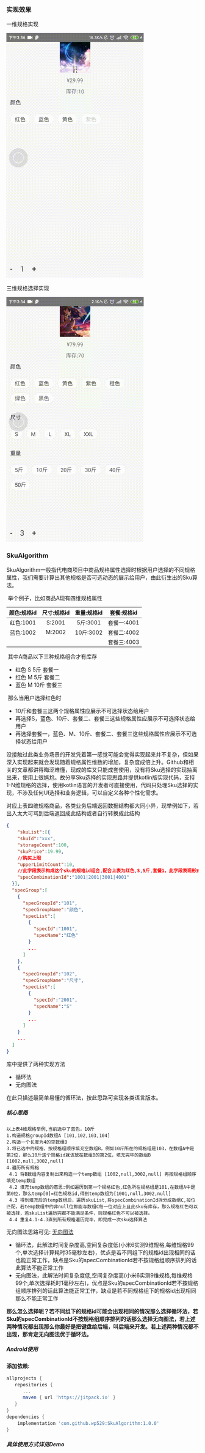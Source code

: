 ### 实现效果

一维规格实现

![一维规格实现效果](https://raw.githubusercontent.com/wp529/SkuAlgorithm/main/pic/1610091937306.gif)

三维规格选择实现

![三维规格实现效果](https://raw.githubusercontent.com/wp529/SkuAlgorithm/main/pic/1610092030425.gif)

### SkuAlgorithm

​	SkuAlgorithm一般指代电商项目中商品规格属性选择时根据用户选择的不同规格属性，我们需要计算出其他规格是否可选动态的展示给用户，由此衍生出的Sku算法。

​	举个例子，比如商品A现有四维规格属性

| 颜色:规格id   | 尺寸:规格id | 重量:规格id | 套餐:规格id |
| :---------:  | :---------: | :---------: | :---------: |
|  红色:1001    |   S:2001    |  5斤:3001   | 套餐一:4001  |
|  蓝色:1002    |   M:2002    |  10斤:3002  | 套餐二:4002 |
|              |             |             | 套餐三:4003 |

​	其中A商品以下三种规格组合才有库存

* 红色  	S   	5斤   	套餐一
* 红色  	M      5斤       套餐二
* 蓝色  	M      10斤     套餐三

​    那么当用户选择红色时

* 10斤和套餐三这两个规格属性应展示不可选择状态给用户
* 再选择S，蓝色、10斤、套餐二、套餐三这些规格属性应展示不可选择状态给用户
* 再选择套餐一，蓝色、M、10斤、套餐二、套餐三这些规格属性应展示不可选择状态给用户

​    没接触过此类业务场景的开发凭着第一感觉可能会觉得实现起来并不复杂，但如果深入实现起来就会发现随着规格属性维数的增加，复杂度成倍上升。Github和相关的文章都讲得晦涩难懂，现成的库又只能成套使用，没有将Sku选择的实现抽离出来，使用上很尴尬。故分享Sku选择的实现思路并提供kotlin版实现代码，支持1-N维规格的选择，使用kotlin语言的开发者可直接使用，代码只处理Sku选择的实现，不涉及任何UI选择和业务逻辑，可以自定义各种个性化需求。

​	对应上表四维规格商品，各类业务后端返回数据结构都大同小异，现举例如下，若出入太大可骂到后端返回成此结构或者自行转换成此结构

```json
{
	"skuList":[{
    "skuId":"xxx",
    "storageCount":100,
    "skuPrice":19.99,
    //购买上限
    "upperLimitCount":10,
    //此字段表示构成这个sku的规格id组合,配合上表为红色,S,5斤,套餐1，此字段表现形式多种，大同小异
    "specCombinationId":"1001|2001|3001|4001"
  }],
  "specGroup":[
    {
      "specGroupId":"101",
      "specGroupName":"颜色",
      "specList":[
        {
          "specId":"1001",
          "specName":"红色"
        }
        ...
      ]
    },
    {
      "specGroupId":"102",
      "specGroupName":"尺寸",
      "specList":[
        {
          "specId":"2001",
          "specName":"S"
        }
        ...
      ]
    }
    ...
  ]
}
```

库中提供了两种实现方法

* 循环法
* 无向图法

在此只描述最简单易懂的循环法，按此思路可实现各类语言版本。

##### 核心思路

```
以上表4维规格举例,当前选中了蓝色，10斤
1.构造规格groupId数组A [101,102,103,104]
2.构造一个长度为4的空数组B
3.将已选中的规格，按规格组顺序填充空数组B，例如10斤所在的规格组是103，在数组A中是第2位，那么10斤这个规格id就该放在数组B的第2位，填充完毕的数组B [1002,null,3002,null]
4.遍历所有规格
 4.1 将B数组内容复制出来构造一个temp数组 [1002,null,3002,null] 再按规格组顺序填充temp数组
 4.2 填充temp数组的意思:例如遍历到第一个规格红色,红色所在规格组是101,在数组A中是第0位，那么temp[0]=红色规格id,得到temp数组为[1001,null,3002,null]
 4.3 得到填充后的temp数组后，遍历skuList,将specCombinationId拆分成数组C,按位匹配，若temp数组中的非null位都能与数组C每一位对应上且此sku有库存，那么规格红色可以被选择，若skuList遍历完都不能满足条件，则规格红色不可以被选择。
 4.4 重复4.1-4.3直到所有规格遍历完毕，即完成一次sku选择算法
```

无向图法思路可见: [无向图法](https://blog.csdn.net/weixin_39875031/article/details/111284152)

* 循环法，此解法时间复杂度高,空间复杂度低(小米6实测9维规格,每维规格99个,单次选择计算耗时35毫秒左右)，优点是若不同组下的规格id出现相同的话也能正常工作，缺点是Sku的specCombinationId若不按规格组顺序排列的话此算法不能正常工作
* 无向图法，此解法时间复杂度低,空间复杂度高(小米6实测9维规格,每维规格99个,单次选择耗时1毫秒左右)，优点是Sku的specCombinationId若不按规格组顺序排列的话此算法能正常工作，缺点是若不同规格组下的规格id出现相同那么不能正常工作

​    **那么怎么选择呢？若不同组下的规格id可能会出现相同的情况那么选择循环法，若Sku的specCombinationId不按规格组顺序排列的话那么选择无向图法，若上述两种情况都出现那么你最好是把键盘给后端，叫后端来开发。若上述两种情况都不出现，那肯定无向图法优于循环法。**

##### Android使用

**添加依赖:**

```groovy
allprojects {
   repositories {
      ...
      maven { url 'https://jitpack.io' }
   }
}
dependencies {
    implementation 'com.github.wp529:SkuAlgorithm:1.0.0'
}
```

##### 具体使用方式详见Demo

